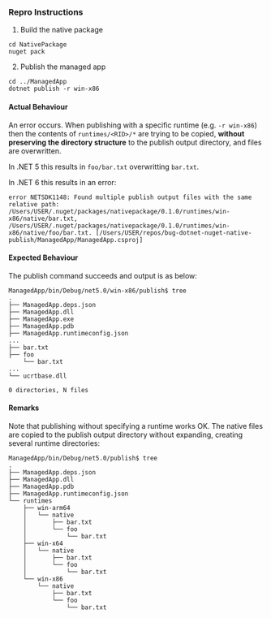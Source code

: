 ### Repro Instructions

1. Build the native package

```shell
cd NativePackage
nuget pack
```

2. Publish the managed app

```shell
cd ../ManagedApp
dotnet publish -r win-x86
```

#### Actual Behaviour

An error occurs. When publishing with a specific runtime (e.g. `-r win-x86`)
then the contents of `runtimes/<RID>/*` are trying to be copied, **without
preserving the directory structure** to the publish output directory, and files
are overwritten.

In .NET 5 this results in `foo/bar.txt` overwritting `bar.txt`.

In .NET 6 this results in an error:

```shell
error NETSDK1148: Found multiple publish output files with the same relative path: /Users/USER/.nuget/packages/nativepackage/0.1.0/runtimes/win-x86/native/bar.txt, /Users/USER/.nuget/packages/nativepackage/0.1.0/runtimes/win-x86/native/foo/bar.txt. [/Users/USER/repos/bug-dotnet-nuget-native-publish/ManagedApp/ManagedApp.csproj]
```

#### Expected Behaviour

The publish command succeeds and output is as below:

```shell
ManagedApp/bin/Debug/net5.0/win-x86/publish$ tree
.
├── ManagedApp.deps.json
├── ManagedApp.dll
├── ManagedApp.exe
├── ManagedApp.pdb
├── ManagedApp.runtimeconfig.json
...
├── bar.txt
├── foo
    └── bar.txt
...
└── ucrtbase.dll

0 directories, N files

```

#### Remarks

Note that publishing without specifying a runtime works OK. The native files are
copied to the publish output directory without expanding, creating several
runtime directories:

```shell
ManagedApp/bin/Debug/net5.0/publish$ tree
.
├── ManagedApp.deps.json
├── ManagedApp.dll
├── ManagedApp.pdb
├── ManagedApp.runtimeconfig.json
└── runtimes
    ├── win-arm64
    │   └── native
    │       ├── bar.txt
    │       └── foo
    │           └── bar.txt
    ├── win-x64
    │   └── native
    │       ├── bar.txt
    │       └── foo
    │           └── bar.txt
    └── win-x86
        └── native
            ├── bar.txt
            └── foo
                └── bar.txt
```
